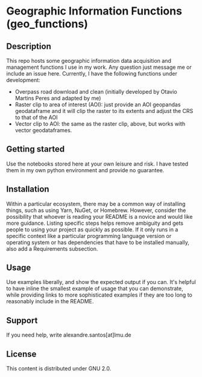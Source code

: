 # Geographic Information Functions (geo_functions)

## Description
This repo hosts some geographic information data acquisition and management functions I use in my work. Any question just message me or include an issue here.
Currently, I have the following functions under development:
- Overpass road download and clean (initially developed by Otavio Martins Peres and adapted by me)
- Raster clip to area of interest (AOI): just provide an AOI geopandas geodataframe and it will clip the raster to its extents and adjust the CRS to that of the AOI
- Vector clip to AOI: the same as the raster clip, above, but works with vector geodataframes.

## Getting started
Use the notebooks stored here at your own leisure and risk. I have tested them in my own python environment and provide no guarantee. 

## Installation
Within a particular ecosystem, there may be a common way of installing things, such as using Yarn, NuGet, or Homebrew. However, consider the possibility that whoever is reading your README is a novice and would like more guidance. Listing specific steps helps remove ambiguity and gets people to using your project as quickly as possible. If it only runs in a specific context like a particular programming language version or operating system or has dependencies that have to be installed manually, also add a Requirements subsection.

## Usage
Use examples liberally, and show the expected output if you can. It's helpful to have inline the smallest example of usage that you can demonstrate, while providing links to more sophisticated examples if they are too long to reasonably include in the README.

## Support
If you need help, write alexandre.santos[at]lmu.de

## License
This content is distributed under GNU 2.0.